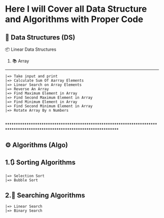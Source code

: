 # Here I will Cover all Data Structure and Algorithms with Proper Code 

## 🧱 **Data Structures (DS)**

📦 Linear Data Structures
  
  1. 📚 Array
  ------------------
    |=> Take input and print
    |=> Calculate Sum Of Aarray Elements
    |=> Linear Search on Array Elements
    |=> Reverse An Array
    |=> Find Maximum Element in Array
    |=> Find Second Maximum Element in Array
    |=> Find Minimum Element in Array
    |=> Find Second Minimum Element in Array
    |=> Rotate Array By n Numbers
   

<br>****************************************************************************************************************************<br>

## ⚙️ **Algorithms (Algo)**

  1.🔃 Sorting Algorithms
  ------------------
    |=> Selection Sort
    |=> Bubble Sort
  
  2.🔎 Searching Algorithms
  -------------------------
    |=> Linear Search
    |=> Binary Search
    

  
